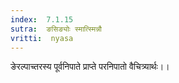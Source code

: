 ```yaml
---
index:  7.1.15
sutra:  ङसिङ्योः स्मात्स्मिन्नौ
vritti:  nyasa
---
```


ङेरल्पाच्तरस्य पूर्वनिपाते प्राप्ते परनिपातो वैचित्र्यार्थः।।

